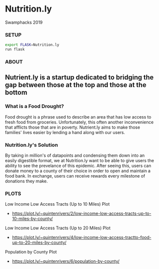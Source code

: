 # Nutrition.ly
Swamphacks 2019

### SETUP

```bash
export FLASK=Nutrition.ly
run flask
```

### ABOUT

## Nutrient.ly is a startup dedicated to bridging the gap between those at the top and those at the bottom

### What is a Food Drought?

Food drought is a phrase used to describe an area that has low access to fresh food from groceries. Unfortunately, this often another inconvenience that afflicts those that are in poverty. Nutrient.ly aims to make those families' lives easier by lending a hand along with our users.

### Nutrition.ly's Solution

By taking in million's of datapoints and condensing them down into an easily digestible format, we at Nutrition.ly want to be able to give users the ability to see the prevelance of this epidemic. After seeing this, users can donate money to a county of their choice in order to open and maintain a food bank. In exchange, users can receive rewards every milestone of donations they make.

### PLOTS
Low Income Low Access Tracts (Up to 10 Miles) Plot
+ https://plot.ly/~quintenrivers/2/low-income-low-access-tracts-up-to-10-miles-by-county/

Low Income Low Access Tracts (Up to 20 Miles) Plot
+ https://plot.ly/~quintenrivers/4/low-income-low-access-tractto-food-up-to-20-miles-by-county/

Population by County Plot
+ https://plot.ly/~quintenrivers/6/population-by-county/

